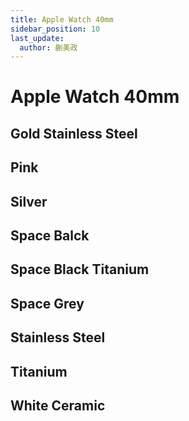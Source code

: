 ```yaml
---
title: Apple Watch 40mm
sidebar_position: 10
last_update:
  author: 蒯美政
---
```


# Apple Watch 40mm

## Gold Stainless Steel

## Pink

## Silver

## Space Balck

## Space Black Titanium

## Space Grey

## Stainless Steel

## Titanium

## White Ceramic